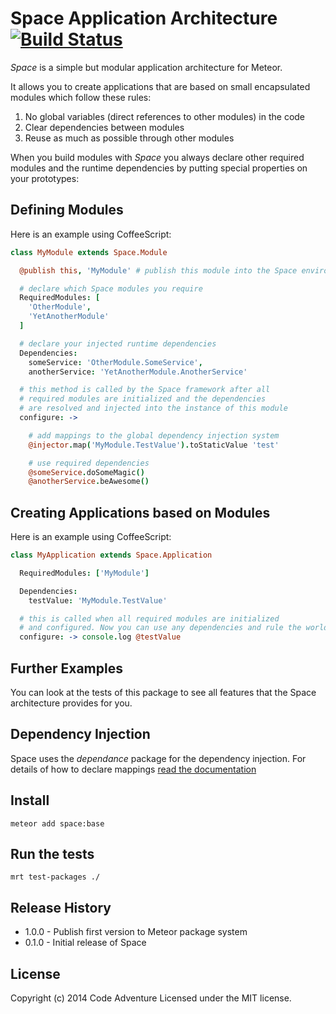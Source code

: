 # Space Application Architecture [![Build Status](https://travis-ci.org/CodeAdventure/meteor-space.svg?branch=master)](https://travis-ci.org/CodeAdventure/meteor-space)

*Space* is a simple but modular application architecture for Meteor.

It allows you to create applications that are based on
small encapsulated modules which follow these rules:

1. No global variables (direct references to other modules) in the code
2. Clear dependencies between modules
3. Reuse as much as possible through other modules

When you build modules with *Space* you always declare other required
modules and the runtime dependencies by putting special properties on
your prototypes:

## Defining Modules
Here is an example using CoffeeScript:

```Coffeescript
class MyModule extends Space.Module

  @publish this, 'MyModule' # publish this module into the Space environment

  # declare which Space modules you require
  RequiredModules: [
    'OtherModule',
    'YetAnotherModule'
  ]

  # declare your injected runtime dependencies
  Dependencies:
    someService: 'OtherModule.SomeService',
    anotherService: 'YetAnotherModule.AnotherService'

  # this method is called by the Space framework after all
  # required modules are initialized and the dependencies
  # are resolved and injected into the instance of this module
  configure: ->

    # add mappings to the global dependency injection system
    @injector.map('MyModule.TestValue').toStaticValue 'test'

    # use required dependencies
    @someService.doSomeMagic()
    @anotherService.beAwesome()
```

## Creating Applications based on Modules
Here is an example using CoffeeScript:

```CoffeeScript
class MyApplication extends Space.Application

  RequiredModules: ['MyModule']

  Dependencies:
    testValue: 'MyModule.TestValue'

  # this is called when all required modules are initialized
  # and configured. Now you can use any dependencies and rule the world.
  configure: -> console.log @testValue
```

## Further Examples
You can look at the tests of this package to see all features that the
Space architecture provides for you.

## Dependency Injection
Space uses the *dependance* package for the dependency injection.
For details of how to declare mappings [read the documentation](http://codeadventure.github.io/meteor-dependance)

## Install
`meteor add space:base`

## Run the tests
`mrt test-packages ./`

## Release History
* 1.0.0 - Publish first version to Meteor package system
* 0.1.0 - Initial release of Space

## License
Copyright (c) 2014 Code Adventure
Licensed under the MIT license.
